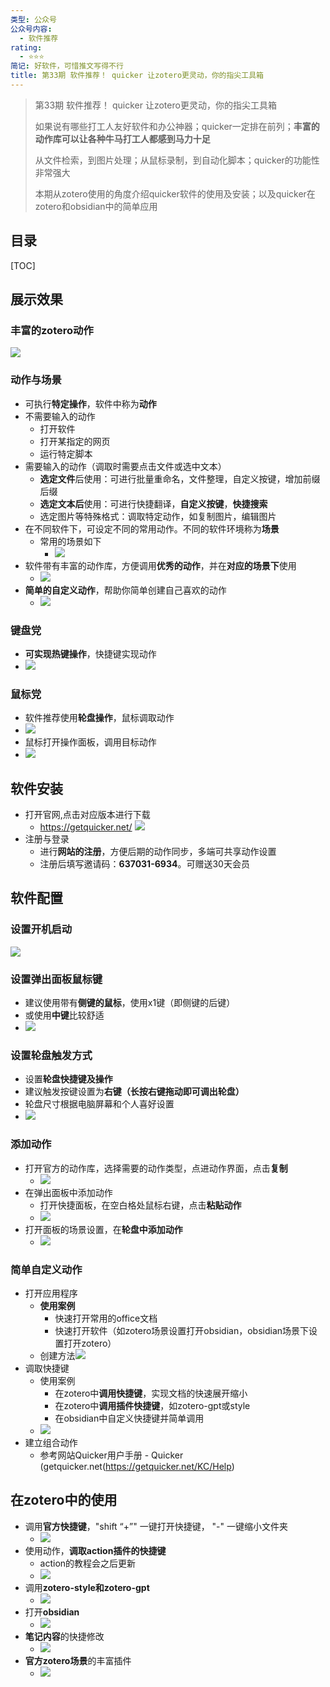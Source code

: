 ```yaml
---
类型: 公众号
公众号内容:
  - 软件推荐
rating:
  - ⭐⭐⭐
简记: 好软件，可惜推文写得不行
title: 第33期 软件推荐！ quicker 让zotero更灵动，你的指尖工具箱
---
```


>第33期 软件推荐！ quicker 让zotero更灵动，你的指尖工具箱
>
>如果说有哪些打工人友好软件和办公神器；quicker一定排在前列；**丰富的动作库可以让各种牛马打工人都感到马力十足**
>
>从文件检索，到图片处理；从鼠标录制，到自动化脚本；quicker的功能性非常强大
>
>本期从zotero使用的角度介绍quicker软件的使用及安装；以及quicker在zotero和obsidian中的简单应用

## 目录

[TOC]

## 展示效果

### 丰富的zotero动作

![](https://pic-go-42.oss-cn-guangzhou.aliyuncs.com/img/20231211200352.png)

### 动作与场景

- 可执行**特定操作**，软件中称为**动作**
- 不需要输入的动作
	- 打开软件
	- 打开某指定的网页
	- 运行特定脚本
- 需要输入的动作（调取时需要点击文件或选中文本）
	- **选定文件**后使用：可进行批量重命名，文件整理，自定义按键，增加前缀后缀
	- **选定文本后**使用：可进行快捷翻译，**自定义按键**，**快捷搜索**
	- 选定图片等特殊格式：调取特定动作，如复制图片，编辑图片
- 在不同软件下，可设定不同的常用动作。不同的软件环境称为**场景**
	- 常用的场景如下
		- ![](https://pic-go-42.oss-cn-guangzhou.aliyuncs.com/img/20231211184405.png)
- 软件带有丰富的动作库，方便调用**优秀的动作**，并在**对应的场景下**使用
	- ![](https://pic-go-42.oss-cn-guangzhou.aliyuncs.com/img/20231211184459.png)
- **简单的自定义动作**，帮助你简单创建自己喜欢的动作
	- ![](https://pic-go-42.oss-cn-guangzhou.aliyuncs.com/img/20231211185832.png)

### 键盘党

- **可实现热键操作**，快捷键实现动作
- ![](https://pic-go-42.oss-cn-guangzhou.aliyuncs.com/img/20231211183824.png)

### 鼠标党

- 软件推荐使用**轮盘操作**，鼠标调取动作
- ![](https://pic-go-42.oss-cn-guangzhou.aliyuncs.com/img/GIF%202023-12-11%2018-31-09.gif)
- 鼠标打开操作面板，调用目标动作
- ![](https://pic-go-42.oss-cn-guangzhou.aliyuncs.com/img/20231211201113.png)

## 软件安装

- 打开官网,点击对应版本进行下载
	- https://getquicker.net/ ![](https://pic-go-42.oss-cn-guangzhou.aliyuncs.com/img/20231211190216.png)
- 注册与登录
	- 进行**网站的注册**，方便后期的动作同步，多端可共享动作设置
	- 注册后填写邀请码：**637031-6934**。可赠送30天会员

## 软件配置

### 设置开机启动

![](https://pic-go-42.oss-cn-guangzhou.aliyuncs.com/img/20231211190647.png)

### 设置弹出面板鼠标键

- 建议使用带有**侧键的鼠标**，使用x1键（即侧键的后键）
- 或使用**中键**比较舒适
- ![](https://pic-go-42.oss-cn-guangzhou.aliyuncs.com/img/20231211191236.png)

### 设置轮盘触发方式

- 设置**轮盘快捷键及操作**
- 建议触发按键设置为**右键（长按右键拖动即可调出轮盘）**
- 轮盘尺寸根据电脑屏幕和个人喜好设置
- ![](https://pic-go-42.oss-cn-guangzhou.aliyuncs.com/img/20231211191446.png)

### 添加动作

- 打开官方的动作库，选择需要的动作类型，点进动作界面，点击**复制**
	- ![](https://pic-go-42.oss-cn-guangzhou.aliyuncs.com/img/20231211192020.png)
- 在弹出面板中添加动作
	- 打开快捷面板，在空白格处鼠标右键，点击**粘贴动作**
	- ![](https://pic-go-42.oss-cn-guangzhou.aliyuncs.com/img/20231211192302.png)
- 打开面板的场景设置，在**轮盘中添加动作**
	- ![](https://pic-go-42.oss-cn-guangzhou.aliyuncs.com/img/20231211192923.png)

### 简单自定义动作

- 打开应用程序
	- **使用案例**
		- 快速打开常用的office文档
		- 快速打开软件（如zotero场景设置打开obsidian，obsidian场景下设置打开zotero）
	- 创建方法![](https://pic-go-42.oss-cn-guangzhou.aliyuncs.com/img/20231211193249.png)
- 调取快捷键
	- 使用案例
		- 在zotero中**调用快捷键**，实现文档的快速展开缩小
		- 在zotero中**调用插件快捷键**，如zotero-gpt或style
		- 在obsidian中自定义快捷键并简单调用
	- ![](https://pic-go-42.oss-cn-guangzhou.aliyuncs.com/img/20231211193715.png)
- 建立组合动作
	- 参考网站Quicker用户手册 - Quicker (getquicker.net(https://getquicker.net/KC/Help)

## 在zotero中的使用

- 调用**官方快捷键**，"shift “+”" 一键打开快捷键， "-" 一键缩小文件夹
	- ![](https://pic-go-42.oss-cn-guangzhou.aliyuncs.com/img/GIF%202023-12-11%2019-45-13.gif)
- 使用动作，**调取action插件的快捷键**
	- action的教程会之后更新
	- ![](https://pic-go-42.oss-cn-guangzhou.aliyuncs.com/img/GIF%202023-12-11%2019-48-32.gif)
- 调用**zotero-style和zotero-gpt**
	- ![](https://pic-go-42.oss-cn-guangzhou.aliyuncs.com/img/GIF%202023-12-11%2019-53-27.gif)
- 打开**obsidian**
	- ![](https://pic-go-42.oss-cn-guangzhou.aliyuncs.com/img/GIF%202023-12-11%2019-56-58.gif)
- **笔记内容**的快捷修改
	- ![](https://pic-go-42.oss-cn-guangzhou.aliyuncs.com/img/GIF%202023-12-11%2020-00-56.gif)
- **官方zotero场景**的丰富插件
	- ![](https://pic-go-42.oss-cn-guangzhou.aliyuncs.com/img/20231211200352.png)